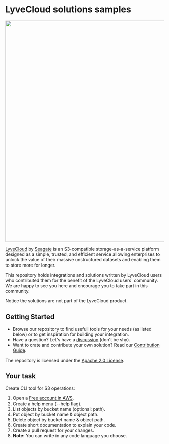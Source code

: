 # LyveCloud solutions samples

<img src="images/LyveCloud-logo.png?raw=true" width="700">

[LyveCloud](https://www.seagate.com/gb/en/services/cloud/storage/) by [Seagate](https://www.seagate.com) is an S3-compatible storage-as-a-service platform designed as a simple, trusted, and efficient service allowing enterprises to unlock the value of their massive unstructured datasets and enabling them to store more for longer.

This repository holds integrations and solutions written by LyveCloud users who contributed them for the benefit of the LyveCloud users` community. We are happy to see you here and encourage you to take part in this community. 

Notice the solutions are not part of the LyveCloud product.  

## Getting Started
- Browse our repository to find usefull tools for your needs (as listed below) or to get inspiration for building your integration.
- Have a question? Let's have a [discussion](https://github.com/barviv-seagate/git_samples/discussions) (don't be shy). 
- Want to crate and contribute your own solution? Read our [Contribution Guide](CONTRIBUTING.md).

The repository is licensed under the [Apache 2.0 License](LICENSE).

## Your task
Create CLI tool for S3 operations:
1. Open a [Free account in AWS](https://aws.amazon.com/free).
1. Create a help menu (--help flag).
1. List objects by bucket name (optional: path).
1. Put object by bucket name & object path.
1. Delete object by bucket name & object path.
1. Create short documentation to explain your code.
1. Create a pull request for your changes.
1. **Note:** You can write in any code language you choose.
